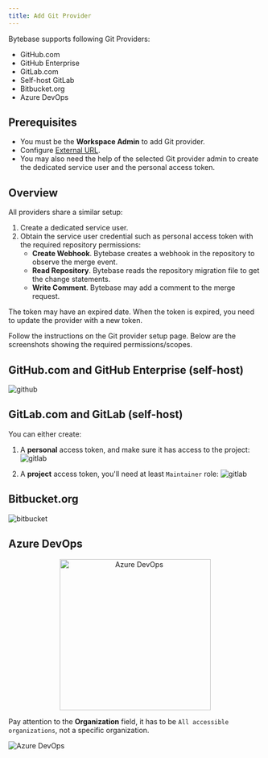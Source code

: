 ```yaml
---
title: Add Git Provider
---
```


Bytebase supports following Git Providers:

- GitHub.com
- GitHub Enterprise
- GitLab.com
- Self-host GitLab
- Bitbucket.org
- Azure DevOps

## Prerequisites

- You must be the **Workspace Admin** to add Git provider.
- Configure [External URL](/docs/get-started/install/external-url).
- You may also need the help of the selected Git provider admin to create the dedicated
  service user and the personal access token.

## Overview

All providers share a similar setup:

1. Create a dedicated service user.
1. Obtain the service user credential such as personal access token with the required repository permissions:
   - **Create Webhook**. Bytebase creates a webhook in the repository to observe the merge event.
   - **Read Repository**. Bytebase reads the repository migration file to get the change statements.
   - **Write Comment**. Bytebase may add a comment to the merge request.

<HintBlock type="info">

The token may have an expired date. When the token is expired, you need to update the provider with
a new token.

</HintBlock>

Follow the instructions on the Git provider setup page. Below are the screenshots showing the required
permissions/scopes.

## GitHub.com and GitHub Enterprise (self-host)

![github](/content/docs/vcs-integration/add-git-provider/github-access-token.webp)

## GitLab.com and GitLab (self-host)

You can either create:

1. A **personal** access token, and make sure it has access to the project:
   ![gitlab](/content/docs/vcs-integration/add-git-provider/gitlab-access-token-personal.webp)

1. A **project** access token, you'll need at least `Maintainer` role:
   ![gitlab](/content/docs/vcs-integration/add-git-provider/gitlab-access-token.webp)

## Bitbucket.org

![bitbucket](/content/docs/vcs-integration/add-git-provider/bitbucket-app-password-personal.webp)

## Azure DevOps

<p align="center">
<img src="/content/docs/vcs-integration/add-git-provider/azure-devops-access-token.webp" alt="Azure DevOps" width="300" height="auto"  />
</p>

Pay attention to the **Organization** field, it has to be `All accessible organizations`, not a specific organization.

![Azure DevOps](/content/docs/vcs-integration/add-git-provider/azure-devops-access-token2.webp)
